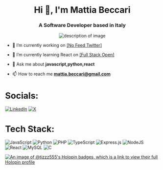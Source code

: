 <h1 align="center">Hi 👋, I'm Mattia Beccari</h1>
<h3 align="center">A Software Developer based in Italy</h3>

<div align="center">
  <img src="vhs_landscape.gif" alt="description of image">
</div>




- 🔭 I’m currently working on [[No Feed Twitter]](https://github.com/Tizzz-555/no-feed-twitter)

- 🌱 I’m currently learning React on [[Full Stack Open]](https://github.com/Tizzz-555/full-stack-open)

- 💬 Ask me about **javascript,python,react**

- 📫 How to reach me **mattia.beccari@gmail.com**


# Socials:
[![LinkedIn](https://img.shields.io/badge/linkedin-%230077B5.svg?style=for-the-badge&logo=linkedin&logoColor=white)](https://www.linkedin.com/in/mattia-beccari-2a09281a5/) [![X](https://img.shields.io/badge/X-%23000000.svg?style=for-the-badge&logo=X&logoColor=white)](https://twitter.com/beccari_mattia) 

# Tech Stack:
![JavaScript](https://img.shields.io/badge/javascript-%23323330.svg?style=for-the-badge&logo=javascript&logoColor=%23F7DF1E) ![Python](https://img.shields.io/badge/python-3670A0?style=for-the-badge&logo=python&logoColor=ffdd54) ![PHP](https://img.shields.io/badge/php-%23777BB4.svg?style=for-the-badge&logo=php&logoColor=white) ![TypeScript](https://img.shields.io/badge/typescript-%23007ACC.svg?style=for-the-badge&logo=typescript&logoColor=white) ![Express.js](https://img.shields.io/badge/express.js-%23404d59.svg?style=for-the-badge&logo=express&logoColor=%2361DAFB) ![NodeJS](https://img.shields.io/badge/node.js-6DA55F?style=for-the-badge&logo=node.js&logoColor=white) ![React](https://img.shields.io/badge/react-%2320232a.svg?style=for-the-badge&logo=react&logoColor=%2361DAFB) ![MySQL](https://img.shields.io/badge/mysql-%2300000f.svg?style=for-the-badge&logo=mysql&logoColor=white) ![C](https://img.shields.io/badge/c-%2300599C.svg?style=for-the-badge&logo=c&logoColor=white) 

<!-- Proudly created with GPRM ( https://gprm.itsvg.in ) -->

[![An image of @tizzz555's Holopin badges, which is a link to view their full Holopin profile](https://holopin.me/tizzz555)](https://holopin.io/@tizzz555)


<!-- Proudly created with GPRM ( https://gprm.itsvg.in ) -->
